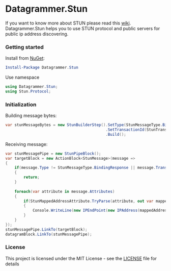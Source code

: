 # Datagrammer.Stun

If you want to know more about STUN please read this [wiki](https://en.wikipedia.org/wiki/STUN). Datagrammer.Stun helps you to use STUN protocol and public servers for public ip address discovering.

### Getting started

Install from [NuGet](https://www.nuget.org/packages/Datagrammer.Stun/):

```powershell
Install-Package Datagrammer.Stun
```

Use namespace

```csharp
using Datagrammer.Stun;
using Stun.Protocol;
```

### Initialization

Building message bytes:

```csharp
var stunMessageBytes = new StunBuilderStep().SetType(StunMessageType.BindingRequest)
                                            .SetTransactionId(StunTransactionId.Generate())
                                            .Build();
```

Receiving message:

```csharp
var stunMessagePipe = new StunPipeBlock();
var targetBlock = new ActionBlock<StunMessage>(message =>
{
    if(message.Type != StunMessageType.BindingResponse || message.TransactionId != transationId)
    {
        return;
    }
    
    foreach(var attribute in message.Attributes)
    {
        if(StunMappedAddressAttribute.TryParse(attribute, out var mappedAddressAttribute))
        {
            Console.WriteLine(new IPEndPoint(new IPAddress(mappedAddressAttribute.EndPoint.Address.ToArray()), mappedAddressAttribute.EndPoint.Port));
        }
    }
});
stunMessagePipe.LinkTo(targetBlock);
datagramBlock.LinkTo(stunMessagePipe);
```

### License

This project is licensed under the MIT License - see the [LICENSE](LICENSE) file for details
